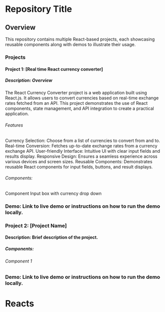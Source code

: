 # Repository Title
## Overview
This repository contains multiple React-based projects, each showcasing reusable components along with demos to illustrate their usage.

### Projects
#### Project 1: [Real time React currency converter]
##### Description: Overview
The React Currency Converter project is a web application built using React.js. It allows users to convert currencies based on real-time exchange rates fetched from an API. This project demonstrates the use of React components, state management, and API integration to create a practical application.

###### Features
Currency Selection: Choose from a list of currencies to convert from and to.
Real-time Conversion: Fetches up-to-date exchange rates from a currency exchange API.
User-friendly Interface: Intuitive UI with clear input fields and results display.
Responsive Design: Ensures a seamless experience across various devices and screen sizes.
Reusable Components: Demonstrates reusable React components for input fields, buttons, and result displays.
###### Components:
Component Input box with currency drop down

### Demo: Link to live demo or instructions on how to run the demo locally.

### Project 2: [Project Name]
#### Description: Brief description of the project.
##### Components:
###### Component 1

### Demo: Link to live demo or instructions on how to run the demo locally.
# Reacts
